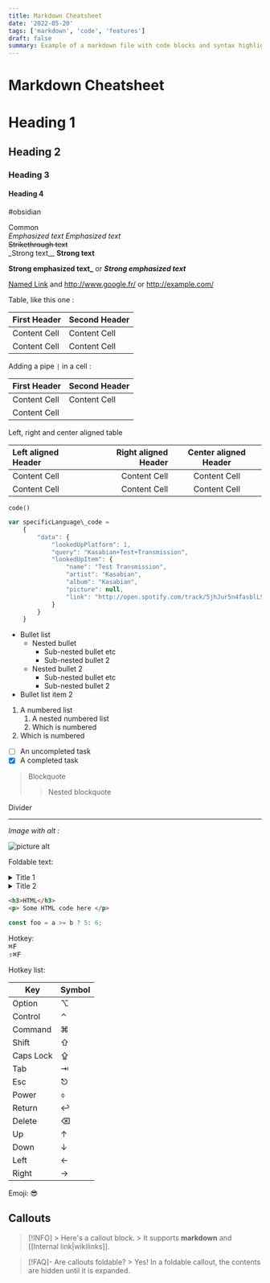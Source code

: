 ```yaml
---
title: Markdown Cheatsheet
date: '2022-05-20'
tags: ['markdown', 'code', 'features']
draft: false
summary: Example of a markdown file with code blocks and syntax highlighting
---
```


# Markdown Cheatsheet

# Heading 1

## Heading 2

### Heading 3

#### Heading 4

#obsidian

Common  
_Emphasized text_ _Emphasized text_  
~~Strikethrough text~~  
\_Strong text\_\_ **Strong text**

**Strong emphasized text\_** or **_Strong emphasized text_**

[Named Link](http://www.google.fr/ 'Named link title') and http://www.google.fr/ or http://example.com/

Table, like this one :

| First Header | Second Header |
| ------------ | ------------- |
| Content Cell | Content Cell  |
| Content Cell | Content Cell  |

Adding a pipe `|` in a cell :

| First Header | Second Header |
| ------------ | ------------- |
| Content Cell | Content Cell  |
| Content Cell |               |

Left, right and center aligned table

| Left aligned Header | Right aligned Header | Center aligned Header |
| :------------------ | -------------------: | :-------------------: |
| Content Cell        |         Content Cell |     Content Cell      |
| Content Cell        |         Content Cell |     Content Cell      |

`code()`

```javascript
var specificLanguage\_code =
    {
        "data": {
            "lookedUpPlatform": 1,
            "query": "Kasabian+Test+Transmission",
            "lookedUpItem": {
                "name": "Test Transmission",
                "artist": "Kasabian",
                "album": "Kasabian",
                "picture": null,
                "link": "http://open.spotify.com/track/5jhJur5n4fasblLSCOcrTp"
            }
        }
    }
```

- Bullet list
  - Nested bullet
    - Sub-nested bullet etc
    - Sub-nested bullet 2
  - Nested bullet 2
    - Sub-nested bullet etc
    - Sub-nested bullet 2
- Bullet list item 2

1. A numbered list
   1. A nested numbered list
   2. Which is numbered
2. Which is numbered

- [ ] An uncompleted task
- [x] A completed task

> Blockquote
>
> > Nested blockquote

Divider

---

_Image with alt :_

![picture alt](http://via.placeholder.com/200x150 'Title is optional')

Foldable text:

<details>  
  <summary>Title 1</summary>  
  <p>Content 1 Content 1 Content 1 Content 1 Content 1</p>  
</details>  
<details>  
  <summary>Title 2</summary>  
  <p>Content 2 Content 2 Content 2 Content 2 Content 2</p>  
</details>  
  
  
```html  
<h3>HTML</h3>  
<p> Some HTML code here </p>  
```  
  
```Typescript  
const foo = a >= b ? 5: 6;  
```  
  
Hotkey:  
<kbd>⌘F</kbd>  
<kbd>⇧⌘F</kbd>  
  
Hotkey list:  
  
| Key | Symbol |  
| --- | --- |  
| Option | ⌥ |  
| Control | ⌃ |  
| Command | ⌘ |  
| Shift | ⇧ |  
| Caps Lock | ⇪ |  
| Tab | ⇥ |  
| Esc | ⎋ |  
| Power | ⌽ |  
| Return | ↩ |  
| Delete | ⌫ |  
| Up | ↑ |  
| Down | ↓ |  
| Left | ← |  
| Right | → |  
  
Emoji: 😎  
  
## Callouts  
  
> [!INFO] > Here's a callout block. > It supports **markdown** and [[Internal link|wikilinks]].  
  
> [!FAQ]- Are callouts foldable? > Yes! In a foldable callout, the contents are hidden until it is expanded.
